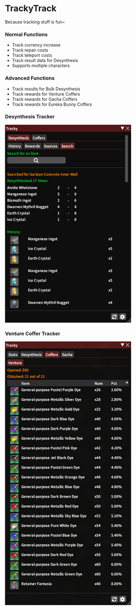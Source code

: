 # TrackyTrack
Because tracking stuff is fun~

### Normal Functions 
+ Track currency increase
+ Track repair costs
+ Track teleport costs
+ Track result data for Desynthesis
+ Supports multiple characters

### Advanced  Functions
+ Track results for Bulk Desynthesis
+ Track rewards for Venture Coffers
+ Track rewards for Gacha Coffers
+ Track rewards for Eureka Bunny Coffers

### Desynthesis Tracker
![desynthesis](TrackyTrack/images/desynthesis.png)

### Venture Coffer Tracker
![coffer](TrackyTrack/images/venturecoffer.png)

